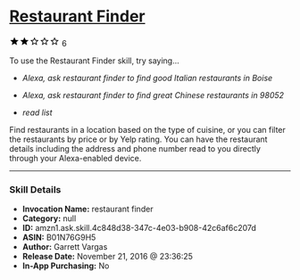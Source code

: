 # [Restaurant Finder](http://alexa.amazon.com/#skills/amzn1.ask.skill.4c848d38-347c-4e03-b908-42c6af6c207d)
![2 stars](../../images/ic_star_black_18dp_1x.png)![2 stars](../../images/ic_star_black_18dp_1x.png)![2 stars](../../images/ic_star_border_black_18dp_1x.png)![2 stars](../../images/ic_star_border_black_18dp_1x.png)![2 stars](../../images/ic_star_border_black_18dp_1x.png) 6

To use the Restaurant Finder skill, try saying...

* *Alexa, ask restaurant finder to find good Italian restaurants in Boise*

* *Alexa, ask restaurant finder to find great Chinese restaurants in 98052*

* *read list*

Find restaurants in a location based on the type of cuisine, or you can filter the restaurants by price or by Yelp rating. You can have the restaurant details including the address and phone number read to you directly through your Alexa-enabled device.

***

### Skill Details

* **Invocation Name:** restaurant finder
* **Category:** null
* **ID:** amzn1.ask.skill.4c848d38-347c-4e03-b908-42c6af6c207d
* **ASIN:** B01N76G9H5
* **Author:** Garrett Vargas
* **Release Date:** November 21, 2016 @ 23:36:25
* **In-App Purchasing:** No
